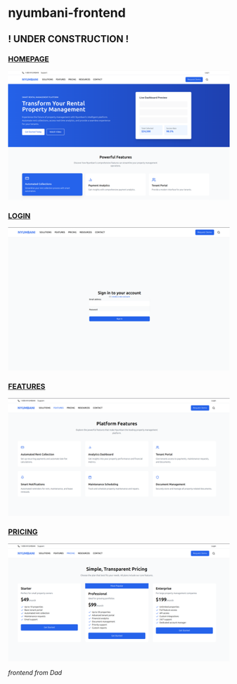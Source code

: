 # nyumbani-frontend

## ! UNDER CONSTRUCTION !

<u><h3>HOMEPAGE</h3></u>
![Homepage](static/media/kejani_page.png)

<u><h3>LOGIN</h3></u>
![Login](static/media/kejani_login.png)

<u><h3>FEATURES</h3></u>
![Features](static/media/kejani_features.png)

<u><h3>PRICING</h3></u>
![Pricing](static/media/kejani_pricing.png)


*frontend from Dad*
